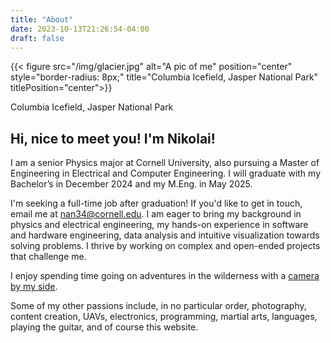 ```yaml
---
title: "About"
date: 2023-10-13T21:26:54-04:00
draft: false
---
```

{{< figure src="/img/glacier.jpg" alt="A pic of me" position="center" style="border-radius: 8px;" title="Columbia Icefield, Jasper National Park" titlePosition="center">}}

Columbia Icefield, Jasper National Park

## Hi, nice to meet you! I'm Nikolai!

I am a senior Physics major at Cornell University, also pursuing a Master of Engineering in Electrical and Computer Engineering. I will graduate with my Bachelor’s in December 2024 and my M.Eng. in May 2025.

I'm seeking a full-time job after graduation! If you'd like to get in touch, email me at [nan34@cornell.edu](mailto:nan34@cornell.edu). I am eager to bring my background in physics and electrical engineering, my hands-on experience in software and hardware engineering, data analysis and intuitive visualization towards solving problems. I thrive by working on complex and open-ended projects that challenge me.

I enjoy spending time going on adventures in the wilderness with a [camera by my side](/gallery).

Some of my other passions include, in no particular order, photography, content creation, UAVs, electronics, programming, martial arts, languages, playing the guitar, and of course this website.

